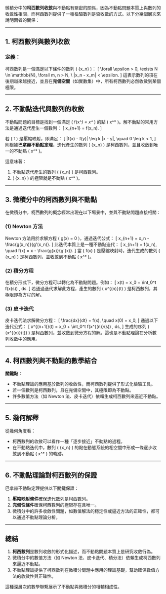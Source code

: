 微積分中的**柯西數列收斂**與不動點有緊密的關係，因為不動點問題本質上與數列的收斂性相關，而柯西數列提供了一種檢驗數列是否收斂的方式。以下分幾個層次來說明兩者的關係：

---

## **1. 柯西數列與數列收斂**

### 定義：
柯西數列是一個滿足以下條件的數列 \( \{x_n\} \)：
\[
\forall \epsilon > 0, \exists N \in \mathbb{N}, \forall m, n > N, \ |x_n - x_m| < \epsilon.
\]
這表示數列的項在後期越來越接近，並且在**完備空間**（如實數集）中，所有柯西數列必然收斂到某個極限。

---

## **2. 不動點迭代與數列的收斂**

不動點問題的目標是找到一個滿足 \( f(x^*) = x^* \) 的點 \( x^* \)。解不動點的常用方法是通過迭代產生一個數列：
\[
x_{n+1} = f(x_n).
\]

若 \( f \) 是壓縮映射，即滿足：
\[
\|f(x) - f(y)\| \leq k \|x - y\|, \quad 0 \leq k < 1,
\]
則根據**巴拿赫不動點定理**，迭代產生的數列 \( \{x_n\} \) 是柯西數列，並且收斂到唯一的不動點 \( x^* \)。

這意味著：
1. 不動點迭代產生的數列 \( \{x_n\} \) 是柯西數列。
2. \( \{x_n\} \) 的極限就是不動點 \( x^* \)。

---

## **3. 微積分中的柯西數列與不動點**

在微積分中，柯西數列的概念經常出現在以下場景中，並與不動點問題直接相關：

### (1) **Newton 方法**
Newton 方法用於求解方程 \( g(x) = 0 \)，通過迭代公式：
\[
x_{n+1} = x_n - \frac{g(x_n)}{g'(x_n)}.
\]
此迭代本質上是一種不動點迭代：
\[
x_{n+1} = f(x_n), \quad f(x) = x - \frac{g(x)}{g'(x)}.
\]
當 \( f(x) \) 是壓縮映射時，迭代生成的數列 \( \{x_n\} \) 是柯西數列，並收斂到不動點 \( x^* \)。

### (2) **積分方程**
在積分形式下，微分方程可以轉化為不動點問題。例如：
\[
x(t) = x_0 + \int_0^t f(x(s)) \, ds.
\]
若通過迭代求解此方程，產生的數列 \( x^{(n)}(t) \) 是柯西數列，其極限即為方程的解。

### (3) **皮卡迭代**
皮卡迭代法求解微分方程：
\[
\frac{dx}{dt} = f(x), \quad x(0) = x_0,
\]
通過以下迭代公式：
\[
x^{(n+1)}(t) = x_0 + \int_0^t f(x^{(n)}(s)) \, ds,
\]
生成的序列 \( \{x^{(n)}(t)\} \) 是柯西數列，並收斂到微分方程的解。這也是不動點理論在分析數列收斂中的應用。

---

## **4. 柯西數列與不動點的數學結合**

**關鍵點**：
- 不動點理論的應用基於數列的收斂性，而柯西數列提供了形式化檢驗工具。
- 若一個數列是柯西數列，且在完備空間中，其極限即為不動點。
- 許多數值方法（如 Newton 法、皮卡迭代）依賴生成柯西數列來逼近不動點。

---

## **5. 幾何解釋**

從幾何角度看：
- 柯西數列的收斂可以看作一種「逐步接近」不動點的過程。
- 在不動點迭代中，數列 \( \{x_n\} \) 的點在動態系統的相空間中形成一條逐步收斂到不動點 \( x^* \) 的軌跡。

---

## **6. 不動點理論對柯西數列的保證**

巴拿赫不動點定理提供以下關鍵保證：
1. **壓縮映射條件**確保迭代數列是柯西數列。
2. **完備性條件**確保柯西數列的極限存在且唯一。
3. 微積分中的許多收斂性問題，如數值解法的穩定性或逼近方法的正確性，都可以通過不動點理論分析。

---

## **總結**

1. **柯西數列**是數列收斂的形式化描述，而不動點問題本質上是研究收斂行為。
2. 微積分中的數值方法（如 Newton 法、皮卡迭代、積分法）依賴生成柯西數列來逼近不動點。
3. 不動點理論提供了柯西數列在微積分問題中應用的理論基礎，幫助確保數值方法的收斂性與正確性。

這種深層次的數學聯繫展示了不動點與微積分的相輔相成性。
